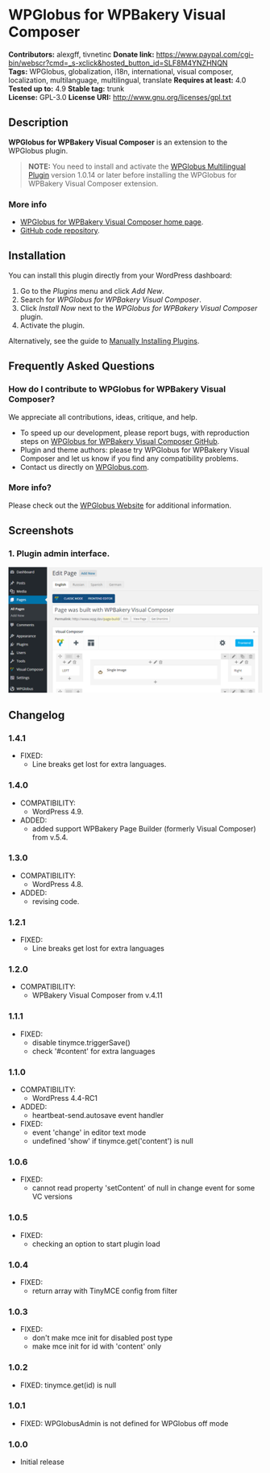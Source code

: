 # WPGlobus for WPBakery Visual Composer #
**Contributors:** alexgff, tivnetinc
**Donate link:** https://www.paypal.com/cgi-bin/webscr?cmd=_s-xclick&hosted_button_id=SLF8M4YNZHNQN  
**Tags:** WPGlobus, globalization, i18n, international, visual composer, localization, multilanguage, multilingual, translate 
**Requires at least:** 4.0  
**Tested up to:** 4.9
**Stable tag:** trunk  
**License:** GPL-3.0
**License URI:** http://www.gnu.org/licenses/gpl.txt

## Description ##

**WPGlobus for WPBakery Visual Composer** is an extension to the WPGlobus plugin.

> **NOTE:** You need to install and activate the [WPGlobus Multilingual Plugin](https://wordpress.org/plugins/wpglobus/) version 1.0.14 or later before installing the WPGlobus for WPBakery Visual Composer extension.

### More info ###

* [WPGlobus for WPBakery Visual Composer home page](https://wpglobus.com/extensions-archive/wpglobus-for-wpbakery-visual-composer-archive/).
* [GitHub code repository](https://github.com/WPGlobus/wpglobus-for-wpbakery-visual-composer).

## Installation ##

You can install this plugin directly from your WordPress dashboard:

1. Go to the *Plugins* menu and click *Add New*.
1. Search for *WPGlobus for WPBakery Visual Composer*.
1. Click *Install Now* next to the *WPGlobus for WPBakery Visual Composer* plugin.
1. Activate the plugin.

Alternatively, see the guide to [Manually Installing Plugins](http://codex.wordpress.org/Managing_Plugins#Manual_Plugin_Installation).

## Frequently Asked Questions ##

### How do I contribute to WPGlobus for WPBakery Visual Composer? ###

We appreciate all contributions, ideas, critique, and help.

* To speed up our development, please report bugs, with reproduction steps on [WPGlobus for WPBakery Visual Composer GitHub](https://github.com/WPGlobus/wpglobus-for-wpbakery-visual-composer).
* Plugin and theme authors: please try WPGlobus for WPBakery Visual Composer and let us know if you find any compatibility problems.
* Contact us directly on [WPGlobus.com](https://wpglobus.com/contact-us/).

### More info? ###

Please check out the [WPGlobus Website](https://wpglobus.com/plugin-updates/wpglobus-for-wpbakery-visual-composer/) for additional information.

## Screenshots ##

### 1. Plugin admin interface. ###
![Plugin admin interface.](https://raw.githubusercontent.com/WPGlobus/wpglobus-for-wpbakery-visual-composer/master/assets/screenshot-1.png)

## Changelog ##

### 1.4.1 ###
* FIXED:
	* Line breaks get lost for extra languages.

### 1.4.0 ###
* COMPATIBILITY:
	* WordPress 4.9.
* ADDED:
	* added support WPBakery Page Builder (formerly Visual Composer) from v.5.4.
	
### 1.3.0 ###
* COMPATIBILITY:
	* WordPress 4.8.
* ADDED:
	* revising code.
	
### 1.2.1 ###
* FIXED:
	* Line breaks get lost for extra languages

### 1.2.0 ###
* COMPATIBILITY:
	* WPBakery Visual Composer from v.4.11
	
### 1.1.1 ###
* FIXED:
	* disable tinymce.triggerSave()
	* check '#content' for extra languages

### 1.1.0 ###
* COMPATIBILITY:
	* WordPress 4.4-RC1
* ADDED:
	* heartbeat-send.autosave event handler
* FIXED:
	* event 'change' in editor text mode 
	* undefined 'show' if tinymce.get('content') is null

### 1.0.6 ###
* FIXED:
	* cannot read property 'setContent' of null in change event for some VC versions

### 1.0.5 ###
* FIXED:
	* checking an option to start plugin load

### 1.0.4 ###
* FIXED:
	* return array with TinyMCE config from filter
	
### 1.0.3 ###
* FIXED:
	* don't make mce init for disabled post type
	* make mce init for id with 'content' only

### 1.0.2 ###
* FIXED: tinymce.get(id) is null

### 1.0.1 ###
* FIXED: WPGlobusAdmin is not defined for WPGlobus off mode

### 1.0.0 ###
* Initial release
